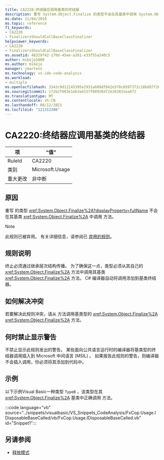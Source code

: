 ```yaml
---
title: CA2220:终结器应调用基类的终结器
description: 重写 System.Object.Finalize 的类型不会在其基类中调用 System.Object.Finalize 方法。
ms.date: 11/04/2016
ms.topic: reference
f1_keywords:
- CA2220
- FinalizersShouldCallBaseClassFinalizer
helpviewer_keywords:
- CA2220
- FinalizersShouldCallBaseClassFinalizer
ms.assetid: 48329f42-170d-45ee-a381-e33f55a240c5
author: mikejo5000
ms.author: mikejo
manager: jmartens
ms.technology: vs-ide-code-analysis
ms.workload:
- multiple
ms.openlocfilehash: 3342c9d12145395e2931a609dfb62e578c0597372c18bd87f268e81c8c6c9480
ms.sourcegitcommit: c72b2f603e1eb3a4157f00926df2e263831ea472
ms.translationtype: MT
ms.contentlocale: zh-CN
ms.lasthandoff: 08/12/2021
ms.locfileid: "121312386"
---
```

# <a name="ca2220-finalizers-should-call-base-class-finalizer"></a>CA2220:终结器应调用基类的终结器

|项|“值”|
|-|-|
|RuleId|CA2220|
|类别|Microsoft.Usage|
|重大更改|非中断|

## <a name="cause"></a>原因
重写 的类型 <xref:System.Object.Finalize%2A?displayProperty=fullName> 不会在其基类 <xref:System.Object.Finalize%2A> 中调用 方法。

> [!NOTE]
> 此规则已被弃用。 有关详细信息，请参阅已 [弃用的规则](fxcop-unported-deprecated-rules.md)。

## <a name="rule-description"></a>规则说明

终止必须通过继承层次结构传播。 为了确保这一点，类型必须从其自己的 <xref:System.Object.Finalize%2A> 方法中调用其基类 <xref:System.Object.Finalize%2A> 方法。 C# 编译器自动将调用添加到基类终结器。

## <a name="how-to-fix-violations"></a>如何解决冲突

若要解决此规则冲突，请从 方法调用基类型的 <xref:System.Object.Finalize%2A> <xref:System.Object.Finalize%2A> 方法。

## <a name="when-to-suppress-warnings"></a>何时禁止显示警告

不禁止显示此规则发出的警告。 某些面向公共语言运行时的编译器将基类型的终结器调用插入到 Microsoft 中间语言 (MSIL) 。 如果报告此规则的警告，则编译器不会插入调用，你必须将其添加到代码中。

## <a name="example"></a>示例

以下示例Visual Basic一种类型 `TypeB` ，该类型在其 <xref:System.Object.Finalize%2A> 基类中正确调用 方法。

:::code language="vb" source="../snippets/visualbasic/VS_Snippets_CodeAnalysis/FxCop.Usage.IDisposableBaseCalled/vb/FxCop.Usage.IDisposableBaseCalled.vb" id="Snippet1":::

## <a name="see-also"></a>另请参阅

- [释放模式](/dotnet/standard/design-guidelines/dispose-pattern)
